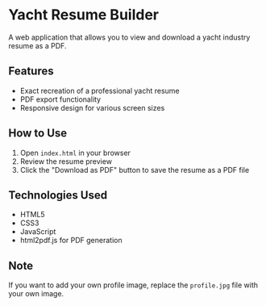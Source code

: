 # Yacht Resume Builder

A web application that allows you to view and download a yacht industry resume as a PDF.

## Features

- Exact recreation of a professional yacht resume
- PDF export functionality
- Responsive design for various screen sizes

## How to Use

1. Open `index.html` in your browser
2. Review the resume preview
3. Click the "Download as PDF" button to save the resume as a PDF file

## Technologies Used

- HTML5
- CSS3
- JavaScript
- html2pdf.js for PDF generation

## Note

If you want to add your own profile image, replace the `profile.jpg` file with your own image.
